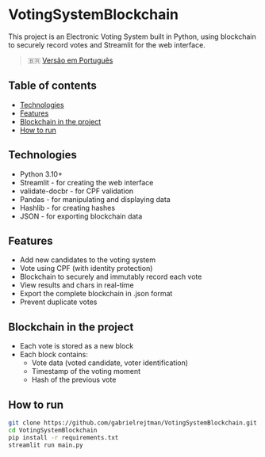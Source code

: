 # VotingSystemBlockchain

This project is an Electronic Voting System built in Python, 
using blockchain to securely record votes and Streamlit for the web interface.
> 🇧🇷 [Versão em Português](./README-pt.md)

## Table of contents
- [Technologies](#technologies)
- [Features](#features)
- [Blockchain in the project](#blockchain-in-the-project)
- [How to run](#how-to-run)

## Technologies
- Python 3.10+
- Streamlit - for creating the web interface
- validate-docbr - for CPF validation
- Pandas - for manipulating and displaying data
- Hashlib - for creating hashes
- JSON - for exporting blockchain data

## Features
- Add new candidates to the voting system
- Vote using CPF (with identity protection)
- Blockchain to securely and immutably record each vote
- View results and chars in real-time
- Export the complete blockchain in .json format
- Prevent duplicate votes

## Blockchain in the project
- Each vote is stored as a new block
- Each block contains:
  - Vote data (voted candidate, voter identification)
  - Timestamp of the voting moment
  - Hash of the previous vote

## How to run
```bash
git clone https://github.com/gabrielrejtman/VotingSystemBlockchain.git
cd VotingSystemBlockchain
pip install -r requirements.txt
streamlit run main.py
